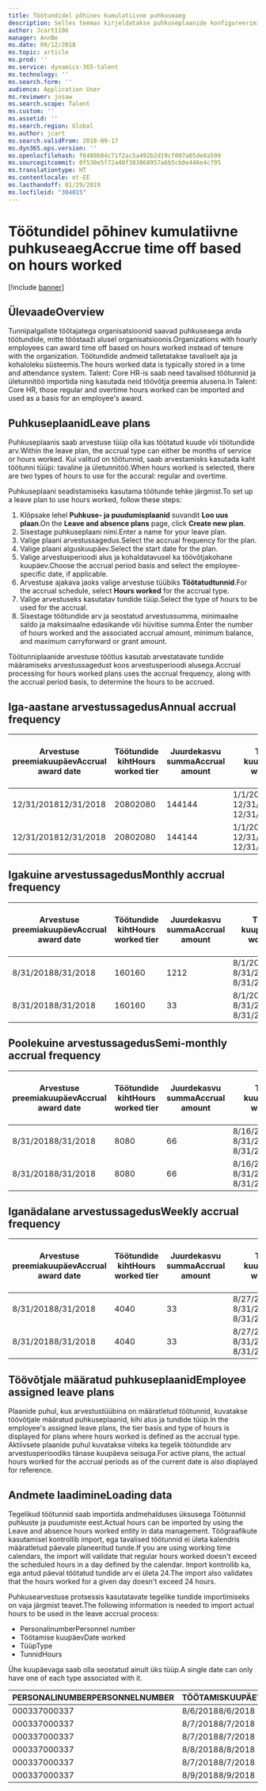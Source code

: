 ```yaml
---
title: Töötundidel põhinev kumulatiivne puhkuseaeg
description: Selles teemas kirjeldatakse puhkuseplaanide konfigureerimist töötundidel põhineva kumulatiivse puhkuseaja arvestamiseks.
author: Jcart1106
manager: AnnBe
ms.date: 09/12/2018
ms.topic: article
ms.prod: ''
ms.service: dynamics-365-talent
ms.technology: ''
ms.search.form: ''
audience: Application User
ms.reviewer: josaw
ms.search.scope: Talent
ms.custom: ''
ms.assetid: ''
ms.search.region: Global
ms.author: jcart
ms.search.validFrom: 2018-09-17
ms.dyn365.ops.version: ''
ms.openlocfilehash: f6489b84c71f2ac5a492b2d19cf087a05de8a599
ms.sourcegitcommit: 0f530e5f72a40f383868957a6b5cb0e446e4c795
ms.translationtype: HT
ms.contentlocale: et-EE
ms.lasthandoff: 01/29/2019
ms.locfileid: "304015"
---
```

# <a name="accrue-time-off-based-on-hours-worked"></a><span data-ttu-id="d0715-103">Töötundidel põhinev kumulatiivne puhkuseaeg</span><span class="sxs-lookup"><span data-stu-id="d0715-103">Accrue time off based on hours worked</span></span>

[!include [banner](includes/banner.md)]


## <a name="overview"></a><span data-ttu-id="d0715-104">Ülevaade</span><span class="sxs-lookup"><span data-stu-id="d0715-104">Overview</span></span>

<span data-ttu-id="d0715-105">Tunnipalgaliste töötajatega organisatsioonid saavad puhkuseaega anda töötundide, mitte tööstaaži alusel organisatsioonis.</span><span class="sxs-lookup"><span data-stu-id="d0715-105">Organizations with hourly employees can award time off based on hours worked instead of tenure with the organization.</span></span> <span data-ttu-id="d0715-106">Töötundide andmeid talletatakse tavaliselt aja ja kohaloleku süsteemis.</span><span class="sxs-lookup"><span data-stu-id="d0715-106">The hours worked data is typically stored in a time and attendance system.</span></span> <span data-ttu-id="d0715-107">Talent: Core HR-is saab need tavalised töötunnid ja ületunnitöö importida ning kasutada neid töövõtja preemia alusena.</span><span class="sxs-lookup"><span data-stu-id="d0715-107">In Talent: Core HR, those regular and overtime hours worked can be imported and used as a basis for an employee's award.</span></span>

## <a name="leave-plans"></a><span data-ttu-id="d0715-108">Puhkuseplaanid</span><span class="sxs-lookup"><span data-stu-id="d0715-108">Leave plans</span></span>

<span data-ttu-id="d0715-109">Puhkuseplaanis saab arvestuse tüüp olla kas töötatud kuude või töötundide arv.</span><span class="sxs-lookup"><span data-stu-id="d0715-109">Within the leave plan, the accrual type can either be months of service or hours worked.</span></span> <span data-ttu-id="d0715-110">Kui valitud on töötunnid, saab arvestamisks kasutada kaht töötunni tüüpi: tavaline ja ületunnitöö.</span><span class="sxs-lookup"><span data-stu-id="d0715-110">When hours worked is selected, there are two types of hours to use for the accural: regular and overtime.</span></span>

<span data-ttu-id="d0715-111">Puhkuseplaani seadistamiseks kasutama töötunde tehke järgmist.</span><span class="sxs-lookup"><span data-stu-id="d0715-111">To set up a leave plan to use hours worked, follow these steps:</span></span>

1. <span data-ttu-id="d0715-112">Klõpsake lehel **Puhkuse- ja puudumisplaanid** suvandit **Loo uus plaan**.</span><span class="sxs-lookup"><span data-stu-id="d0715-112">On the **Leave and absence plans** page, click **Create new plan**.</span></span>
2. <span data-ttu-id="d0715-113">Sisestage puhkuseplaani nimi.</span><span class="sxs-lookup"><span data-stu-id="d0715-113">Enter a name for your leave plan.</span></span>
3. <span data-ttu-id="d0715-114">Valige plaani arvestussagedus.</span><span class="sxs-lookup"><span data-stu-id="d0715-114">Select the accrual frequency for the plan.</span></span>
5. <span data-ttu-id="d0715-115">Valige plaani alguskuupäev.</span><span class="sxs-lookup"><span data-stu-id="d0715-115">Select the start date for the plan.</span></span>
6. <span data-ttu-id="d0715-116">Valige arvestusperioodi alus ja kohaldatavusel ka töövõtjakohane kuupäev.</span><span class="sxs-lookup"><span data-stu-id="d0715-116">Choose the accrual period basis and select the employee-specific date, if applicable.</span></span>
7. <span data-ttu-id="d0715-117">Arvestuse ajakava jaoks valige arvestuse tüübiks **Töötatudtunnid**.</span><span class="sxs-lookup"><span data-stu-id="d0715-117">For the accrual schedule, select **Hours worked** for the accrual type.</span></span>
8. <span data-ttu-id="d0715-118">Valige arvestuseks kasutatav tundide tüüp.</span><span class="sxs-lookup"><span data-stu-id="d0715-118">Select the type of hours to be used for the accrual.</span></span>
9. <span data-ttu-id="d0715-119">Sisestage töötundide arv ja seostatud arvestussumma, minimaalne saldo ja maksimaalne edasikande või hüvitise summa.</span><span class="sxs-lookup"><span data-stu-id="d0715-119">Enter the number of hours worked and the associated accrual amount, minimum balance, and maximum carryforward or grant amount.</span></span>

<span data-ttu-id="d0715-120">Töötunniplaanide arvestuse töötlus kasutab arvestatavate tundide määramiseks arvestussagedust koos arvestusperioodi alusega.</span><span class="sxs-lookup"><span data-stu-id="d0715-120">Accrual processing for hours worked plans uses the accrual frequency, along with the accrual period basis, to determine the hours to be accrued.</span></span>

## <a name="annual-accrual-frequency"></a><span data-ttu-id="d0715-121">Iga-aastane arvestussagedus</span><span class="sxs-lookup"><span data-stu-id="d0715-121">Annual accrual frequency</span></span>

| <span data-ttu-id="d0715-122">Arvestuse preemiakuupäev</span><span class="sxs-lookup"><span data-stu-id="d0715-122">Accrual award date</span></span>    | <span data-ttu-id="d0715-123">Töötundide kiht</span><span class="sxs-lookup"><span data-stu-id="d0715-123">Hours worked tier</span></span>    | <span data-ttu-id="d0715-124">Juurdekasvu summa</span><span class="sxs-lookup"><span data-stu-id="d0715-124">Accrual amount</span></span>        | <span data-ttu-id="d0715-125">Töötundide kuupäevad</span><span class="sxs-lookup"><span data-stu-id="d0715-125">Hours worked dates</span></span>   | <span data-ttu-id="d0715-126">Tegelik töötundide arv</span><span class="sxs-lookup"><span data-stu-id="d0715-126">Hours worked actuals</span></span>| <span data-ttu-id="d0715-127">Preemia</span><span class="sxs-lookup"><span data-stu-id="d0715-127">Award</span></span>               |
| --------------------- | -------------------- | --------------------- | -------------------- |-------------------- |-------------------- |
| <span data-ttu-id="d0715-128">12/31/2018</span><span class="sxs-lookup"><span data-stu-id="d0715-128">12/31/2018</span></span>            | <span data-ttu-id="d0715-129">2080</span><span class="sxs-lookup"><span data-stu-id="d0715-129">2080</span></span>                 | <span data-ttu-id="d0715-130">144</span><span class="sxs-lookup"><span data-stu-id="d0715-130">144</span></span>                   | <span data-ttu-id="d0715-131">1/1/2018–12/31/2018</span><span class="sxs-lookup"><span data-stu-id="d0715-131">1/1/2018-12/31/2018</span></span>  | <span data-ttu-id="d0715-132">2085</span><span class="sxs-lookup"><span data-stu-id="d0715-132">2085</span></span>                | <span data-ttu-id="d0715-133">144</span><span class="sxs-lookup"><span data-stu-id="d0715-133">144</span></span>                 |        
| <span data-ttu-id="d0715-134">12/31/2018</span><span class="sxs-lookup"><span data-stu-id="d0715-134">12/31/2018</span></span>            | <span data-ttu-id="d0715-135">2080</span><span class="sxs-lookup"><span data-stu-id="d0715-135">2080</span></span>                 | <span data-ttu-id="d0715-136">144</span><span class="sxs-lookup"><span data-stu-id="d0715-136">144</span></span>                   | <span data-ttu-id="d0715-137">1/1/2018–12/31/2018</span><span class="sxs-lookup"><span data-stu-id="d0715-137">1/1/2018-12/31/2018</span></span>  | <span data-ttu-id="d0715-138">2000</span><span class="sxs-lookup"><span data-stu-id="d0715-138">2000</span></span>                | <span data-ttu-id="d0715-139">0</span><span class="sxs-lookup"><span data-stu-id="d0715-139">0</span></span>                 |


## <a name="monthly-accrual-frequency"></a><span data-ttu-id="d0715-140">Igakuine arvestussagedus</span><span class="sxs-lookup"><span data-stu-id="d0715-140">Monthly accrual frequency</span></span>

| <span data-ttu-id="d0715-141">Arvestuse preemiakuupäev</span><span class="sxs-lookup"><span data-stu-id="d0715-141">Accrual award date</span></span>    | <span data-ttu-id="d0715-142">Töötundide kiht</span><span class="sxs-lookup"><span data-stu-id="d0715-142">Hours worked tier</span></span>    | <span data-ttu-id="d0715-143">Juurdekasvu summa</span><span class="sxs-lookup"><span data-stu-id="d0715-143">Accrual amount</span></span>        | <span data-ttu-id="d0715-144">Töötundide kuupäevad</span><span class="sxs-lookup"><span data-stu-id="d0715-144">Hours worked dates</span></span>   | <span data-ttu-id="d0715-145">Tegelik töötundide arv</span><span class="sxs-lookup"><span data-stu-id="d0715-145">Hours worked actuals</span></span>| <span data-ttu-id="d0715-146">Preemia</span><span class="sxs-lookup"><span data-stu-id="d0715-146">Award</span></span>               |
| --------------------- | -------------------- | --------------------- | -------------------- |-------------------- |-------------------- |
| <span data-ttu-id="d0715-147">8/31/2018</span><span class="sxs-lookup"><span data-stu-id="d0715-147">8/31/2018</span></span>             | <span data-ttu-id="d0715-148">160</span><span class="sxs-lookup"><span data-stu-id="d0715-148">160</span></span>                  | <span data-ttu-id="d0715-149">12</span><span class="sxs-lookup"><span data-stu-id="d0715-149">12</span></span>                    | <span data-ttu-id="d0715-150">8/1/2018–8/31/2018</span><span class="sxs-lookup"><span data-stu-id="d0715-150">8/1/2018-8/31/2018</span></span>   | <span data-ttu-id="d0715-151">184</span><span class="sxs-lookup"><span data-stu-id="d0715-151">184</span></span>                 | <span data-ttu-id="d0715-152">12</span><span class="sxs-lookup"><span data-stu-id="d0715-152">12</span></span>                  |        
| <span data-ttu-id="d0715-153">8/31/2018</span><span class="sxs-lookup"><span data-stu-id="d0715-153">8/31/2018</span></span>             | <span data-ttu-id="d0715-154">160</span><span class="sxs-lookup"><span data-stu-id="d0715-154">160</span></span>                  | <span data-ttu-id="d0715-155">3</span><span class="sxs-lookup"><span data-stu-id="d0715-155">3</span></span>                     | <span data-ttu-id="d0715-156">8/1/2018–8/31/2018</span><span class="sxs-lookup"><span data-stu-id="d0715-156">8/1/2018-8/31/2018</span></span>   | <span data-ttu-id="d0715-157">184</span><span class="sxs-lookup"><span data-stu-id="d0715-157">184</span></span>                 | <span data-ttu-id="d0715-158">3</span><span class="sxs-lookup"><span data-stu-id="d0715-158">3</span></span>                   |

## <a name="semi-monthly-accrual-frequency"></a><span data-ttu-id="d0715-159">Poolekuine arvestussagedus</span><span class="sxs-lookup"><span data-stu-id="d0715-159">Semi-monthly accrual frequency</span></span>

| <span data-ttu-id="d0715-160">Arvestuse preemiakuupäev</span><span class="sxs-lookup"><span data-stu-id="d0715-160">Accrual award date</span></span>    | <span data-ttu-id="d0715-161">Töötundide kiht</span><span class="sxs-lookup"><span data-stu-id="d0715-161">Hours worked tier</span></span>    | <span data-ttu-id="d0715-162">Juurdekasvu summa</span><span class="sxs-lookup"><span data-stu-id="d0715-162">Accrual amount</span></span>        | <span data-ttu-id="d0715-163">Töötundide kuupäevad</span><span class="sxs-lookup"><span data-stu-id="d0715-163">Hours worked dates</span></span>   | <span data-ttu-id="d0715-164">Tegelik töötundide arv</span><span class="sxs-lookup"><span data-stu-id="d0715-164">Hours worked actuals</span></span>| <span data-ttu-id="d0715-165">Preemia</span><span class="sxs-lookup"><span data-stu-id="d0715-165">Award</span></span>               |
| --------------------- | -------------------- | --------------------- | -------------------- |-------------------- |-------------------- |
| <span data-ttu-id="d0715-166">8/31/2018</span><span class="sxs-lookup"><span data-stu-id="d0715-166">8/31/2018</span></span>             | <span data-ttu-id="d0715-167">80</span><span class="sxs-lookup"><span data-stu-id="d0715-167">80</span></span>                   | <span data-ttu-id="d0715-168">6</span><span class="sxs-lookup"><span data-stu-id="d0715-168">6</span></span>                     | <span data-ttu-id="d0715-169">8/16/2018–8/31/2018</span><span class="sxs-lookup"><span data-stu-id="d0715-169">8/16/2018-8/31/2018</span></span>  | <span data-ttu-id="d0715-170">81</span><span class="sxs-lookup"><span data-stu-id="d0715-170">81</span></span>                  | <span data-ttu-id="d0715-171">6</span><span class="sxs-lookup"><span data-stu-id="d0715-171">6</span></span>                  |        
| <span data-ttu-id="d0715-172">8/31/2018</span><span class="sxs-lookup"><span data-stu-id="d0715-172">8/31/2018</span></span>             | <span data-ttu-id="d0715-173">80</span><span class="sxs-lookup"><span data-stu-id="d0715-173">80</span></span>                   | <span data-ttu-id="d0715-174">6</span><span class="sxs-lookup"><span data-stu-id="d0715-174">6</span></span>                     | <span data-ttu-id="d0715-175">8/16/2018–8/31/2018</span><span class="sxs-lookup"><span data-stu-id="d0715-175">8/16/2018-8/31/2018</span></span>  | <span data-ttu-id="d0715-176">75</span><span class="sxs-lookup"><span data-stu-id="d0715-176">75</span></span>                  | <span data-ttu-id="d0715-177">0</span><span class="sxs-lookup"><span data-stu-id="d0715-177">0</span></span>                   |

## <a name="weekly-accrual-frequency"></a><span data-ttu-id="d0715-178">Iganädalane arvestussagedus</span><span class="sxs-lookup"><span data-stu-id="d0715-178">Weekly accrual frequency</span></span>

| <span data-ttu-id="d0715-179">Arvestuse preemiakuupäev</span><span class="sxs-lookup"><span data-stu-id="d0715-179">Accrual award date</span></span>    | <span data-ttu-id="d0715-180">Töötundide kiht</span><span class="sxs-lookup"><span data-stu-id="d0715-180">Hours worked tier</span></span>    | <span data-ttu-id="d0715-181">Juurdekasvu summa</span><span class="sxs-lookup"><span data-stu-id="d0715-181">Accrual amount</span></span>        | <span data-ttu-id="d0715-182">Töötundide kuupäevad</span><span class="sxs-lookup"><span data-stu-id="d0715-182">Hours worked dates</span></span>   | <span data-ttu-id="d0715-183">Tegelik töötundide arv</span><span class="sxs-lookup"><span data-stu-id="d0715-183">Hours worked actuals</span></span>| <span data-ttu-id="d0715-184">Preemia</span><span class="sxs-lookup"><span data-stu-id="d0715-184">Award</span></span>               |
| --------------------- | -------------------- | --------------------- | -------------------- |-------------------- |-------------------- |
| <span data-ttu-id="d0715-185">8/31/2018</span><span class="sxs-lookup"><span data-stu-id="d0715-185">8/31/2018</span></span>             | <span data-ttu-id="d0715-186">40</span><span class="sxs-lookup"><span data-stu-id="d0715-186">40</span></span>                   | <span data-ttu-id="d0715-187">3</span><span class="sxs-lookup"><span data-stu-id="d0715-187">3</span></span>                     | <span data-ttu-id="d0715-188">8/27/2018–8/31/2018</span><span class="sxs-lookup"><span data-stu-id="d0715-188">8/27/2018-8/31/2018</span></span>  | <span data-ttu-id="d0715-189">42</span><span class="sxs-lookup"><span data-stu-id="d0715-189">42</span></span>                  | <span data-ttu-id="d0715-190">3</span><span class="sxs-lookup"><span data-stu-id="d0715-190">3</span></span>                  |        
| <span data-ttu-id="d0715-191">8/31/2018</span><span class="sxs-lookup"><span data-stu-id="d0715-191">8/31/2018</span></span>             | <span data-ttu-id="d0715-192">40</span><span class="sxs-lookup"><span data-stu-id="d0715-192">40</span></span>                   | <span data-ttu-id="d0715-193">3</span><span class="sxs-lookup"><span data-stu-id="d0715-193">3</span></span>                     | <span data-ttu-id="d0715-194">8/27/2018–8/31/2018</span><span class="sxs-lookup"><span data-stu-id="d0715-194">8/27/2018-8/31/2018</span></span>  | <span data-ttu-id="d0715-195">35</span><span class="sxs-lookup"><span data-stu-id="d0715-195">35</span></span>                  | <span data-ttu-id="d0715-196">0</span><span class="sxs-lookup"><span data-stu-id="d0715-196">0</span></span>                   |

## <a name="employee-assigned-leave-plans"></a><span data-ttu-id="d0715-197">Töövõtjale määratud puhkuseplaanid</span><span class="sxs-lookup"><span data-stu-id="d0715-197">Employee assigned leave plans</span></span>

<span data-ttu-id="d0715-198">Plaanide puhul, kus arvestustüübina on määratletud töötunnid, kuvatakse töövõtjale määratud puhkuseplaanid, kihi alus ja tundide tüüp.</span><span class="sxs-lookup"><span data-stu-id="d0715-198">In the employee's assigned leave plans, the tier basis and type of hours is displayed for plans where hours worked is defined as the accrual type.</span></span> <span data-ttu-id="d0715-199">Aktiivsete plaanide puhul kuvatakse viiteks ka tegelik töötundide arv arvestusperioodiks tänase kuupäeva seisuga.</span><span class="sxs-lookup"><span data-stu-id="d0715-199">For active plans, the actual hours worked for the accrual periods as of the current date is also displayed for reference.</span></span> 

## <a name="loading-data"></a><span data-ttu-id="d0715-200">Andmete laadimine</span><span class="sxs-lookup"><span data-stu-id="d0715-200">Loading data</span></span>

<span data-ttu-id="d0715-201">Tegelikud töötunnid saab importida andmehalduses üksusega Töötunnid puhkuste ja puudumiste eest.</span><span class="sxs-lookup"><span data-stu-id="d0715-201">Actual hours can be imported by using the Leave and absence hours worked entity in data management.</span></span> <span data-ttu-id="d0715-202">Töögraafikute kasutamisel kontrollib import, ega tavalised töötunnid ei ületa kalendris määratletud päevale planeeritud tunde.</span><span class="sxs-lookup"><span data-stu-id="d0715-202">If you are using working time calendars, the import will validate that regular hours worked doesn't exceed the scheduled hours in a day defined by the calendar.</span></span> <span data-ttu-id="d0715-203">Import kontrollib ka, ega antud päeval töötatud tundide arv ei ületa 24.</span><span class="sxs-lookup"><span data-stu-id="d0715-203">The import also validates that the hours worked for a given day doesn't exceed 24 hours.</span></span> 

<span data-ttu-id="d0715-204">Puhkusearvestuse protsessis kasutatavate tegelike tundide importimiseks on vaja järgmist teavet.</span><span class="sxs-lookup"><span data-stu-id="d0715-204">The following information is needed to import actual hours to be used in the leave accrual process:</span></span>

+ <span data-ttu-id="d0715-205">Personalinumber</span><span class="sxs-lookup"><span data-stu-id="d0715-205">Personnel number</span></span> 
+ <span data-ttu-id="d0715-206">Töötamise kuupäev</span><span class="sxs-lookup"><span data-stu-id="d0715-206">Date worked</span></span>
+ <span data-ttu-id="d0715-207">Tüüp</span><span class="sxs-lookup"><span data-stu-id="d0715-207">Type</span></span>
+ <span data-ttu-id="d0715-208">Tunnid</span><span class="sxs-lookup"><span data-stu-id="d0715-208">Hours</span></span>

<span data-ttu-id="d0715-209">Ühe kuupäevaga saab olla seostatud ainult üks tüüp.</span><span class="sxs-lookup"><span data-stu-id="d0715-209">A single date can only have one of each type associated with it.</span></span>

| <span data-ttu-id="d0715-210">PERSONALINUMBER</span><span class="sxs-lookup"><span data-stu-id="d0715-210">PERSONNELNUMBER</span></span>       | <span data-ttu-id="d0715-211">TÖÖTAMISKUUPÄEV</span><span class="sxs-lookup"><span data-stu-id="d0715-211">DATEWORKED</span></span>           | <span data-ttu-id="d0715-212">TÜÜP</span><span class="sxs-lookup"><span data-stu-id="d0715-212">TYPE</span></span>                  | <span data-ttu-id="d0715-213">TUNNID</span><span class="sxs-lookup"><span data-stu-id="d0715-213">HOURS</span></span>                |
| --------------------- | -------------------- | --------------------- | -------------------- |
| <span data-ttu-id="d0715-214">000337</span><span class="sxs-lookup"><span data-stu-id="d0715-214">000337</span></span>                | <span data-ttu-id="d0715-215">8/6/2018</span><span class="sxs-lookup"><span data-stu-id="d0715-215">8/6/2018</span></span>             | <span data-ttu-id="d0715-216">Tavaline</span><span class="sxs-lookup"><span data-stu-id="d0715-216">Regular</span></span>               | <span data-ttu-id="d0715-217">8</span><span class="sxs-lookup"><span data-stu-id="d0715-217">8</span></span>                    |       
| <span data-ttu-id="d0715-218">000337</span><span class="sxs-lookup"><span data-stu-id="d0715-218">000337</span></span>                | <span data-ttu-id="d0715-219">8/7/2018</span><span class="sxs-lookup"><span data-stu-id="d0715-219">8/7/2018</span></span>             | <span data-ttu-id="d0715-220">Tavaline</span><span class="sxs-lookup"><span data-stu-id="d0715-220">Regular</span></span>               | <span data-ttu-id="d0715-221">8</span><span class="sxs-lookup"><span data-stu-id="d0715-221">8</span></span>                    |
| <span data-ttu-id="d0715-222">000337</span><span class="sxs-lookup"><span data-stu-id="d0715-222">000337</span></span>                | <span data-ttu-id="d0715-223">8/7/2018</span><span class="sxs-lookup"><span data-stu-id="d0715-223">8/7/2018</span></span>             | <span data-ttu-id="d0715-224">Ületunnitöö</span><span class="sxs-lookup"><span data-stu-id="d0715-224">Overtime</span></span>              | <span data-ttu-id="d0715-225">3</span><span class="sxs-lookup"><span data-stu-id="d0715-225">3</span></span>                    |
| <span data-ttu-id="d0715-226">000337</span><span class="sxs-lookup"><span data-stu-id="d0715-226">000337</span></span>                | <span data-ttu-id="d0715-227">8/8/2018</span><span class="sxs-lookup"><span data-stu-id="d0715-227">8/8/2018</span></span>             | <span data-ttu-id="d0715-228">Tavaline</span><span class="sxs-lookup"><span data-stu-id="d0715-228">Regular</span></span>               | <span data-ttu-id="d0715-229">8</span><span class="sxs-lookup"><span data-stu-id="d0715-229">8</span></span>                    |
| <span data-ttu-id="d0715-230">000337</span><span class="sxs-lookup"><span data-stu-id="d0715-230">000337</span></span>                | <span data-ttu-id="d0715-231">8/7/2018</span><span class="sxs-lookup"><span data-stu-id="d0715-231">8/7/2018</span></span>             | <span data-ttu-id="d0715-232">Tavaline</span><span class="sxs-lookup"><span data-stu-id="d0715-232">Regular</span></span>               | <span data-ttu-id="d0715-233">8</span><span class="sxs-lookup"><span data-stu-id="d0715-233">8</span></span>                    |
| <span data-ttu-id="d0715-234">000337</span><span class="sxs-lookup"><span data-stu-id="d0715-234">000337</span></span>                | <span data-ttu-id="d0715-235">8/9/2018</span><span class="sxs-lookup"><span data-stu-id="d0715-235">8/9/2018</span></span>             | <span data-ttu-id="d0715-236">Tavaline</span><span class="sxs-lookup"><span data-stu-id="d0715-236">Regular</span></span>               | <span data-ttu-id="d0715-237">8</span><span class="sxs-lookup"><span data-stu-id="d0715-237">8</span></span>                    |
